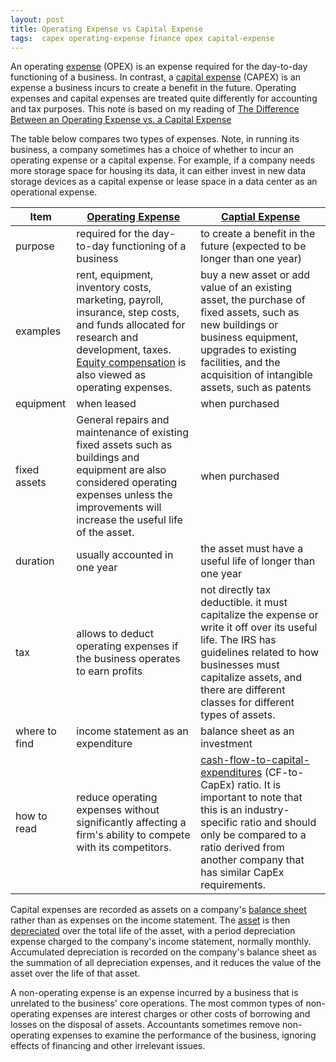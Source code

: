 ```yaml
---
layout: post
title: Operating Expense vs Capital Expense
tags:  capex operating-expense finance opex capital-expense
---
```

An operating [expense](https://www.investopedia.com/terms/e/expense.asp) (OPEX) is an expense required for the day-to-day functioning of a business. In contrast, a [capital expense](https://www.investopedia.com/terms/c/capitalexpenditure.asp) (CAPEX) is an expense a business incurs to create a benefit in the future. Operating expenses and capital expenses are treated quite differently for accounting and tax purposes. This note is based on my reading of [The Difference Between an Operating Expense vs. a Capital Expense](https://www.investopedia.com/ask/answers/042415/what-difference-between-operating-expense-and-capital-expense.asp#:~:text=What%20Is%20An%20Operating%20Expense,a%20benefit%20in%20the%20future.)

The table below compares two types of expenses. Note, in running its business, a company sometimes has a choice of whether to incur an operating expense or a capital expense. For example, if a company needs more storage space for housing its data, it can either invest in new data storage devices as a capital expense or lease space in a data center as an operational expense.

| Item          | [Operating Expense](https://www.investopedia.com/terms/o/operating_expense.asp) | [Captial Expense](https://www.investopedia.com/terms/c/capitalexpenditure.asp) |
| ------------- | ------------------------------------------------------------ | ------------------------------------------------------------ |
| purpose       | required for the day-to-day functioning of a business        | to create a benefit in the future (expected to be longer than one year) |
| examples      | rent, equipment, inventory costs, marketing, payroll, insurance, step costs, and funds allocated for research and development, taxes. [Equity compensation](https://www.wallstreetprep.com/knowledge/stock-based-compensation-accounting-journal-entries/) is also viewed as operating expenses. | buy a new asset or add value of an existing asset, the purchase of fixed assets, such as new buildings or business equipment, upgrades to existing facilities, and the acquisition of intangible assets, such as patents |
| equipment     | when leased                                                  | when purchased                                               |
| fixed assets  | General repairs and maintenance of existing fixed assets such as buildings and equipment are also considered operating expenses unless the improvements will increase the useful life of the asset. | when purchased                                               |
| duration      | usually accounted in one year                                | the asset must have a useful life of longer than one year    |
| tax           | allows to deduct operating expenses if the business operates to earn profits | not directly tax deductible. it must capitalize the expense or write it off over its useful life. The IRS has guidelines related to how businesses must capitalize assets, and there are different classes for different types of assets. |
| where to find | income statement as an expenditure                           | balance sheet as an investment                               |
| how to read   | reduce operating expenses without significantly affecting a firm's ability to compete with its competitors. | [cash-flow-to-capital-expenditures](https://www.investopedia.com/terms/c/cashflow_capex.asp) (CF-to-CapEx) ratio. It is important to note that this is an industry-specific ratio and should only be compared to a ratio derived from another company that has similar CapEx requirements. |

Capital expenses are recorded as assets on a company's [balance sheet](https://www.investopedia.com/terms/b/balancesheet.asp) rather than as expenses on the income statement. The [asset](https://www.investopedia.com/ask/answers/122214/how-should-company-budget-capital-expenditures.asp) is then [depreciated](https://www.investopedia.com/terms/d/depreciation.asp) over the total life of the asset, with a period depreciation expense charged to the company's income statement, normally monthly. Accumulated depreciation is recorded on the company's balance sheet as the summation of all depreciation expenses, and it reduces the value of the asset over the life of that asset.

A non-operating expense is an expense incurred by a business that is unrelated to the business' core operations. The most common types of non-operating expenses are interest charges or other costs of borrowing and losses on the disposal of assets. Accountants sometimes remove non-operating expenses to examine the performance of the business, ignoring effects of financing and other irrelevant issues.
